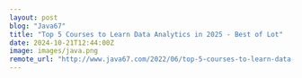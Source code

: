 ```yaml
---
layout: post
blog: "Java67"
title: "Top 5 Courses to Learn Data Analytics in 2025 - Best of Lot"
date: 2024-10-21T12:44:00Z
image: images/java.png
remote_url: "http://www.java67.com/2022/06/top-5-courses-to-learn-data-analytics.html"
---
```

